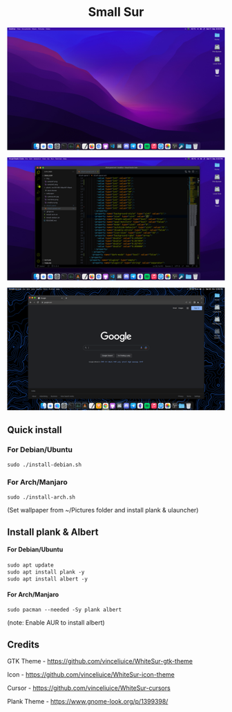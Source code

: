 <h1 align="center"> Small Sur </h1>
<p align="center"> <img src="img/sample1.png"/> </p>
<p align="center"> <img src="img/sample2.png"/> </p>
<p align="center"> <img src="img/sample3.png"/> </p>


## Quick install 
### For Debian/Ubuntu
```
sudo ./install-debian.sh
``` 

### For Arch/Manjaro
```
sudo ./install-arch.sh
```

(Set wallpaper from ~/Pictures folder and install plank & ulauncher)

## Install plank & Albert
#### For Debian/Ubuntu
```
sudo apt update
sudo apt install plank -y
sudo apt install albert -y
```
#### For Arch/Manjaro
```
sudo pacman --needed -Sy plank albert
```
(note: Enable AUR to install albert)


## Credits 
GTK Theme - https://github.com/vinceliuice/WhiteSur-gtk-theme

Icon - https://github.com/vinceliuice/WhiteSur-icon-theme 

Cursor - https://github.com/vinceliuice/WhiteSur-cursors

Plank Theme - https://www.gnome-look.org/p/1399398/

